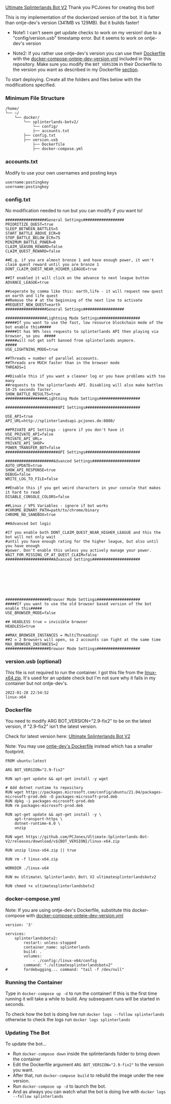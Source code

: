 [Ultimate Splinterlands Bot V2](https://github.com/PCJones/Ultimate-Splinterlands-Bot-V2) 
Thank you PCJones for creating this bot!

This is my implementation of the dockerized version of the bot. It is fatter than ontje-dev's version (341MB vs 129MB). But it builds faster!

* Note1: I can't seem get update checks to work on my version! due to a "config/version.usb" timestamp error. But it seems to work on ontje-dev's version

* Note2: If you rather use ontje-dev's version you can use their [Dockerfile](https://github.com/ontje-dev/Ultimate-Splinterlands-Bot-Docker/blob/main/Dockerfile) with the [docker-compose-onteje-dev-version.yml](https://github.com/StarWhiz/docker_deployment_notes/blob/master/splinterlands-bot-v2/docker-compose-onteje-dev-version.yml) included in this repository. Make sure you modify the `BOT_VERSION` in their Dockerfile to the version you want as described in my Dockerfile [section](https://github.com/StarWhiz/docker_deployment_notes/tree/master/splinterlands-bot-v2#dockerfile).

To start deploying. Create all the folders and files below with the modifications specified.

### Minimum File Structure
```
/home/
└── ~/
    └── docker/
        └── splinterlands-botv2/
            └── config/
	        ├── accounts.txt
		├── config.txt
		├── version.usb
            ├── Dockerfile
            ├── docker-compose.yml
```
### accounts.txt
Modify to use your own usernames and posting keys
```
username:postingkey
username:postingkey
```

### config.txt
No modification needed to run but you can modify if you want to!
```
##################General Settings##################
PRIORITIZE_QUEST=true
SLEEP_BETWEEN_BATTLES=5
START_BATTLE_ABOVE_ECR=0
STOP_BATTLE_BELOW_ECR=75
MINIMUM_BATTLE_POWER=0
CLAIM_SEASON_REWARD=false
CLAIM_QUEST_REWARD=false

##E.g. if you are almost bronze 1 and have enough power, it won't claim quest reward until you are bronze 1
DONT_CLAIM_QUEST_NEAR_HIGHER_LEAGUE=true

##If enabled it will click on the advance to next league button
ADVANCE_LEAGUE=true

##seperate by comma like this: earth,life - it will request new quest on earth and life quest
##Remove the # at the beginning of the next line to activate
#REQUEST_NEW_QUEST=earth
##################General Settings##################

##################Lightning Mode Settings##################
#####If you want to use the fast, low resource blockchain mode of the bot enable this#####
#####It has 90% less requests to splinterlands API then playing via browser, so you  #####
#####will not get soft banned from splinterlands anymore.                            #####
USE_LIGHTNING_MODE=true

##Threads = number of parallel accoounts.
##Threads are MUCH faster than in the browser mode
THREADS=1

##Disable this if you want a cleaner log or you have problems with too many
##requests to the splinterlands API. Disabling will also make battles 10-25 seconds faster.
SHOW_BATTLE_RESULTS=true
##################Lightning Mode Settings##################

#######################API Settings########################

USE_API=true
API_URL=http://splinterlandsapi.pcjones.de:8080/

##PRIVATE API Settings - ignore if you don't have it
USE_PRIVATE_API=false
PRIVATE_API_URL=
PRIVATE_API_SHOP=
POWER_TRANSFER_BOT=false
#######################API Settings########################

#####################Advanced Settings#####################
AUTO_UPDATE=true
SHOW_API_RESPONSE=true
DEBUG=false
WRITE_LOG_TO_FILE=false

##Enable this if you get weird characters in your console that makes it hard to read
DISABLE_CONSOLE_COLORS=false

##Linux / VPS Variables - ignore if bot works
#CHROME_BINARY_PATH=path/to/chrome/binary
CHROME_NO_SANDBOX=true

##Advanced bot logic

#If you enable both DONT_CLAIM_QUEST_NEAR_HIGHER_LEAGUE and this the bot will not only wait
#until you have enough rating for the higher league, but also until you have enough
#power. Don't enable this unless you actively manage your power.
WAIT_FOR_MISSING_CP_AT_QUEST_CLAIM=false
#####################Advanced Settings#####################








###################Browser Mode Settings###################
#####If you want to use the old browser based version of the bot enable this#####
USE_BROWSER_MODE=false

## HEADLESS true = invisible browser
HEADLESS=true

##MAX_BROWSER_INSTANCES = MultiThreading!
##2 = 2 Browsers will open, so 2 accounts can fight at the same time
MAX_BROWSER_INSTANCES=2
###################Browser Mode Settings###################
```

### version.usb (optional)
This file is not required to run the container. I got this file from the [linux-x64.zip](https://github.com/PCJones/Ultimate-Splinterlands-Bot-V2/releases). It's used for an update check but I'm not sure why it fails in my container but not ontje-dev's.
```
2022-01-28 22:54:52
linux-x64 

```

### Dockerfile
You need to modify ARG BOT_VERSION="2.9-fix2" to be on the latest version, if "2.9-fix2" isn't the latest version.

Check for latest version here: [Ultimate Splinterlands Bot V2](https://github.com/PCJones/Ultimate-Splinterlands-Bot-V2/releases)

Note: You may use [ontje-dev's Dockerfile](https://github.com/ontje-dev/Ultimate-Splinterlands-Bot-Docker/blob/main/Dockerfile) instead which has a smaller footprint.

```
FROM ubuntu:latest

ARG BOT_VERSION="2.9-fix2"

RUN apt-get update && apt-get install -y wget

# Add dotnet runtime to repository
RUN wget https://packages.microsoft.com/config/ubuntu/21.04/packages-microsoft-prod.deb -O packages-microsoft-prod.deb
RUN dpkg -i packages-microsoft-prod.deb
RUN rm packages-microsoft-prod.deb

RUN apt-get update && apt-get install -y \
    apt-transport-https \
    dotnet-runtime-6.0 \
    unzip

RUN wget https://github.com/PCJones/Ultimate-Splinterlands-Bot-V2/releases/download/v${BOT_VERSION}/linux-x64.zip

RUN unzip linux-x64.zip || true

RUN rm -f linux-x64.zip

WORKDIR ./linux-x64

RUN mv Ultimate\ Splinterlands\ Bot\ V2 ultimatesplinterlandsbotv2

RUN chmod +x ultimatesplinterlandsbotv2
```

### docker-compose.yml
Note: If you are using ontje-dev's Dockerfile, substitute this docker-compose with [docker-compose-onteje-dev-version.yml](https://github.com/StarWhiz/docker_deployment_notes/blob/master/splinterlands-bot-v2/docker-compose-onteje-dev-version.yml)
```
version: '3'

services:
    splinterlandsbotv2:
        restart: unless-stopped
        container_name: splinterlands
        build: .
        volumes:
            - ./config:/linux-x64/config
        command: "./ultimatesplinterlandsbotv2"
#       fordebugging... command: "tail -f /dev/null"
```

### Running the Container
Type in `docker-compose up -d` to run the container! If this is the first time running it will take a while to build. Any subsequent runs will be started in seconds.

To check how the bot is doing live run `docker logs --follow splinterlands` otherwise to check the logs run `docker logs splinterlands`

### Updating The Bot
To update the bot...
* Run `docker-compose down` inside the splinterlands folder to bring down the container
* Edit the Dockerfile argument `ARG BOT_VERSION="2.9-fix2"` to the version you want.
* After that, run `docker-compose build` to rebuild the image under the new version.
* Run `docker-compose up -d` to launch the bot.
* And as always you can watch what the bot is doing live with `docker logs --follow splinterlands`
